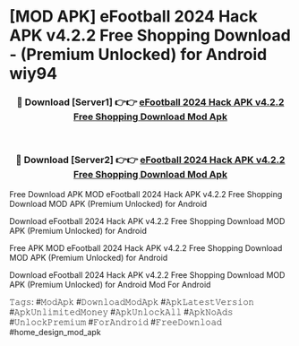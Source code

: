 # [MOD APK] eFootball 2024 Hack APK v4.2.2 Free Shopping Download - (Premium Unlocked) for Android wiy94



<div align="center">
<h3>🔴 Download [Server1] 👉👉 <a href="https://momento.my/?title=eFootball_2024_Hack_APK_v4.2.2_Free_Shopping_Download">eFootball 2024 Hack APK v4.2.2 Free Shopping Download Mod Apk</a></h3><br>

<h3>🔴 Download [Server2] 👉👉 <a href="https://momento.my/?title=eFootball_2024_Hack_APK_v4.2.2_Free_Shopping_Download">eFootball 2024 Hack APK v4.2.2 Free Shopping Download Mod Apk</a></h3>
</div>



Free Download APK MOD eFootball 2024 Hack APK v4.2.2 Free Shopping Download MOD APK (Premium Unlocked) for Android

Download eFootball 2024 Hack APK v4.2.2 Free Shopping Download MOD APK (Premium Unlocked) for Android

Free APK MOD eFootball 2024 Hack APK v4.2.2 Free Shopping Download MOD APK (Premium Unlocked) for Android

Download eFootball 2024 Hack APK v4.2.2 Free Shopping Download MOD APK (Premium Unlocked) for Android Mod For Android

𝚃𝚊𝚐𝚜: #𝙼𝚘𝚍𝙰𝚙𝚔 #𝙳𝚘𝚠𝚗𝚕𝚘𝚊𝚍𝙼𝚘𝚍𝙰𝚙𝚔 #𝙰𝚙𝚔𝙻𝚊𝚝𝚎𝚜𝚝𝚅𝚎𝚛𝚜𝚒𝚘𝚗 #𝙰𝚙𝚔𝚄𝚗𝚕𝚒𝚖𝚒𝚝𝚎𝚍𝙼𝚘𝚗𝚎𝚢 #𝙰𝚙𝚔𝚄𝚗𝚕𝚘𝚌𝚔𝙰𝚕𝚕 #𝙰𝚙𝚔𝙽𝚘𝙰𝚍𝚜 #𝚄𝚗𝚕𝚘𝚌𝚔𝙿𝚛𝚎𝚖𝚒𝚞𝚖 #𝙵𝚘𝚛𝙰𝚗𝚍𝚛𝚘𝚒𝚍 #𝙵𝚛𝚎𝚎𝙳𝚘𝚠𝚗𝚕𝚘𝚊𝚍 #home_design_mod_apk
